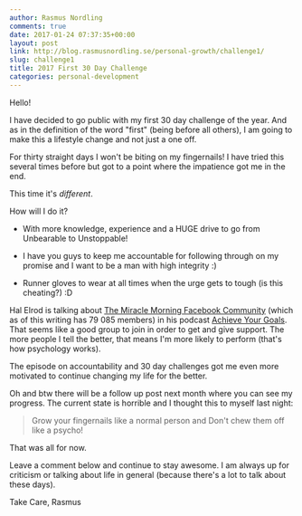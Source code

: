 ```yaml
---
author: Rasmus Nordling
comments: true
date: 2017-01-24 07:37:35+00:00
layout: post
link: http://blog.rasmusnordling.se/personal-growth/challenge1/
slug: challenge1
title: 2017 First 30 Day Challenge
categories: personal-development
---
```


​Hello!

I have decided to go public with my first 30 day challenge of the year. And as in the definition of the word "first" (being before all others), I am going to make this a lifestyle change and not just a one off.

For thirty straight days I won't be biting on my fingernails! I have tried this several times before but got to a point where the impatience got me in the end.

This time it's _different_. <!-- more -->

How will I do it?




    
  * With more knowledge, experience and a HUGE drive to go from Unbearable to Unstoppable!

    
  * I have you guys to keep me accountable for following through on my promise and I want to be a man with high integrity :)

    
  * Runner gloves to wear at all times when the urge gets to tough (is this cheating?) :D



Hal Elrod is talking about [The Miracle Morning Facebook Community](https://www.facebook.com/groups/MyTMMCommunity/) (which as of this writing has 79 085 members) in his podcast [Achieve Your Goals](halelrod.com/podcast/). That seems like a good group to join in order to get and give support. The more people I tell the better, that means I'm more likely to perform (that's how psychology works).

The episode on accountability and 30 day challenges got me even more motivated to continue changing my life for the better.

Oh and btw there will be a follow up post next month where you can see my progress. The current state is horrible and I thought this to myself last night:



<blockquote>
  Grow your fingernails like a normal person and Don't chew them off like a psycho!
</blockquote>



That was all for now.

Leave a comment below and continue to stay awesome. I am always up for criticism or talking about life in general (because there's a lot to talk about these days).

Take Care,
Rasmus
